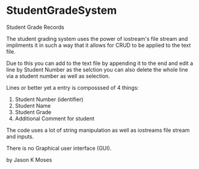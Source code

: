 # StudentGradeSystem
Student Grade Records


The student grading system uses the power of iostream's file stream and impliments it in such a way that it allows for CRUD to be applied to the text file.

Due to this you can add to the text file by appending it to the end and edit a line by Student Number as the selction you can also delete the whole line via a student number as well as selection.

Lines or better yet a entry is composssed of 4 things:

1) Student Number (identifier)
2) Student Name
3) Student Grade
4) Additional Comment for student


The code uses a lot of string manipulation as well as iostreams file stream and inputs.

There is no Graphical user interface (GUI).


by Jason K Moses
